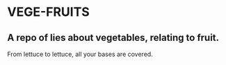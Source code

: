 VEGE-FRUITS
===========

A repo of lies about vegetables, relating to fruit.
--------------------------------------------------

From lettuce to lettuce, all your bases are covered.

